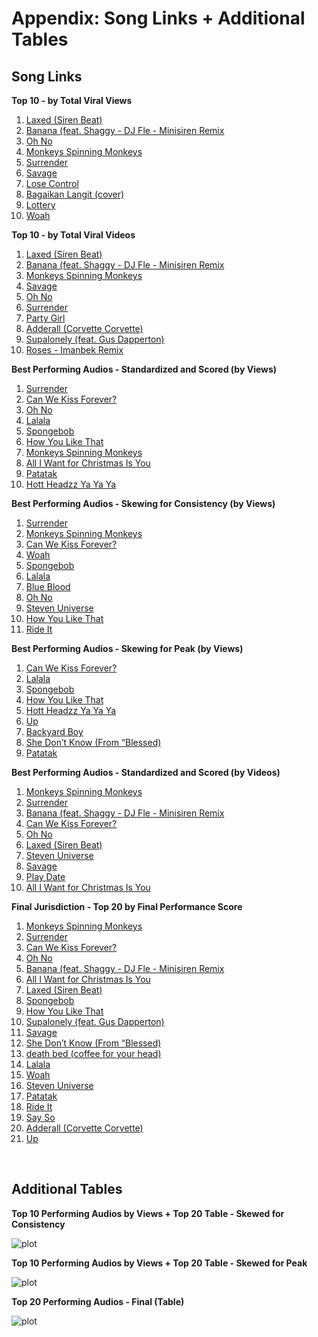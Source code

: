 # **Appendix: Song Links + Additional Tables**

## **Song Links**

**Top 10 - by Total Viral Views**

1. [Laxed (Siren Beat)](https://www.youtube.com/watch?v=E0gFA08-9xM)
2. [Banana (feat. Shaggy - DJ Fle - Minisiren Remix](https://www.youtube.com/watch?v=eEYviw35to0)
3. [Oh No](https://www.youtube.com/watch?v=R75Xcfqy-2I)
4. [Monkeys Spinning Monkeys](https://www.youtube.com/watch?v=NPdgPZ0u3zQ)
5. [Surrender](https://www.youtube.com/watch?v=caoP4dj2oro)
6. [Savage](https://www.youtube.com/watch?v=eJEKHdvntPI)
7. [Lose Control](https://www.youtube.com/watch?v=-3P2USPFDcE)
8. [Bagaikan Langit (cover)](https://www.youtube.com/watch?v=JdOv2Qle4fM)
9. [Lottery](https://www.youtube.com/watch?v=mn4xwao3G5k)
10. [Woah](https://www.youtube.com/watch?v=afRki2_aNKg)

**Top 10 - by Total Viral Videos**

1. [Laxed (Siren Beat)](https://www.youtube.com/watch?v=E0gFA08-9xM)
2. [Banana (feat. Shaggy - DJ Fle - Minisiren Remix](https://www.youtube.com/watch?v=eEYviw35to0)
3. [Monkeys Spinning Monkeys](https://www.youtube.com/watch?v=NPdgPZ0u3zQ)
4. [Savage](https://www.youtube.com/watch?v=eJEKHdvntPI)
5. [Oh No](https://www.youtube.com/watch?v=R75Xcfqy-2I)
6. [Surrender](https://www.youtube.com/watch?v=caoP4dj2oro)
7. [Party Girl](https://www.youtube.com/watch?v=0liraNXoK4U)
8. [Adderall (Corvette Corvette)](https://www.youtube.com/watch?v=D5FdrOx2aZk)
9. [Supalonely (feat. Gus Dapperton)](https://www.youtube.com/watch?v=Rb6Scz-5YOs)
10. [Roses - Imanbek Remix](https://www.youtube.com/watch?v=2zToEPpFEN8)

**Best Performing Audios - Standardized and Scored (by Views)**

1. [Surrender](https://www.youtube.com/watch?v=caoP4dj2oro)
2. [Can We Kiss Forever?](https://www.youtube.com/watch?v=DKbfBSrjVHA)
3. [Oh No](https://www.youtube.com/watch?v=R75Xcfqy-2I)
4. [Lalala](https://www.youtube.com/watch?v=FZZogxdiJMA)
5. [Spongebob](https://www.youtube.com/watch?v=4qXVIbs4CR0)
6. [How You Like That](https://www.youtube.com/watch?v=aHnHwrJjR3U)
7. [Monkeys Spinning Monkeys](https://www.youtube.com/watch?v=NPdgPZ0u3zQ)
8. [All I Want for Christmas Is You](https://www.youtube.com/watch?v=RmUWWVZw28E)
9. [Patatak](https://www.youtube.com/watch?v=EPrIMUo68g4)
10. [Hott Headzz Ya Ya Ya](https://www.tiktok.com/music/Hott-Headzz-Ya-Ya-Ya-6833427876558293766?lang=en)	

**Best Performing Audios - Skewing for Consistency (by Views)**

1. [Surrender](https://www.youtube.com/watch?v=caoP4dj2oro)
2. [Monkeys Spinning Monkeys](https://www.youtube.com/watch?v=NPdgPZ0u3zQ)
3. [Can We Kiss Forever?](https://www.youtube.com/watch?v=DKbfBSrjVHA)
4. [Woah](https://www.youtube.com/watch?v=afRki2_aNKg)
5. [Spongebob](https://www.youtube.com/watch?v=4qXVIbs4CR0)
6. [Lalala](https://www.youtube.com/watch?v=FZZogxdiJMA)
7. [Blue Blood](https://www.youtube.com/watch?v=FZZogxdiJMA)
8. [Oh No](https://www.youtube.com/watch?v=R75Xcfqy-2I)
9. [Steven Universe](https://www.youtube.com/watch?v=7_RVoLCx7MU)
10. [How You Like That](https://www.youtube.com/watch?v=aHnHwrJjR3U)
11. [Ride It](https://www.youtube.com/watch?v=LoSm6VkplJc)

**Best Performing Audios - Skewing for Peak (by Views)**

1. [Can We Kiss Forever?](https://www.youtube.com/watch?v=DKbfBSrjVHA)
2. [Lalala](https://www.youtube.com/watch?v=FZZogxdiJMA)
3. [Spongebob](https://www.youtube.com/watch?v=4qXVIbs4CR0)
4. [How You Like That](https://www.youtube.com/watch?v=aHnHwrJjR3U)
5. [Hott Headzz Ya Ya Ya](https://www.tiktok.com/music/Hott-Headzz-Ya-Ya-Ya-6833427876558293766?lang=en)
6. [Up](https://www.youtube.com/watch?v=N2LPTvuIQ5U)
7. [Backyard Boy](https://www.youtube.com/watch?v=Mbj26vHDMII)
8. [She Don’t Know (From “Blessed)](https://www.youtube.com/watch?v=sBVkouvxu4k)
11. [Patatak](https://www.youtube.com/watch?v=EPrIMUo68g4)

**Best Performing Audios - Standardized and Scored (by Videos)**

1. [Monkeys Spinning Monkeys](https://www.youtube.com/watch?v=NPdgPZ0u3zQ)
2. [Surrender](https://www.youtube.com/watch?v=caoP4dj2oro)
3. [Banana (feat. Shaggy - DJ Fle - Minisiren Remix](https://www.youtube.com/watch?v=eEYviw35to0)
4. [Can We Kiss Forever?](https://www.youtube.com/watch?v=DKbfBSrjVHA)
5. [Oh No](https://www.youtube.com/watch?v=R75Xcfqy-2I)
6. [Laxed (Siren Beat)](https://www.youtube.com/watch?v=E0gFA08-9xM)
7. [Steven Universe](https://www.youtube.com/watch?v=7_RVoLCx7MU)
8. [Savage](https://www.youtube.com/watch?v=eJEKHdvntPI)
9. [Play Date](https://www.youtube.com/watch?v=rODr5Zfj8RA)
10. [All I Want for Christmas Is You](https://www.youtube.com/watch?v=RmUWWVZw28E)

**Final Jurisdiction - Top 20 by Final Performance Score**

1. [Monkeys Spinning Monkeys](https://www.youtube.com/watch?v=NPdgPZ0u3zQ)
2. [Surrender](https://www.youtube.com/watch?v=caoP4dj2oro)
3. [Can We Kiss Forever?](https://www.youtube.com/watch?v=DKbfBSrjVHA)
4. [Oh No](https://www.youtube.com/watch?v=R75Xcfqy-2I)
5. [Banana (feat. Shaggy - DJ Fle - Minisiren Remix](https://www.youtube.com/watch?v=eEYviw35to0)
6. [All I Want for Christmas Is You](https://www.youtube.com/watch?v=RmUWWVZw28E)
7. [Laxed (Siren Beat)](https://www.youtube.com/watch?v=E0gFA08-9xM)
8. [Spongebob](https://www.youtube.com/watch?v=4qXVIbs4CR0)
9. [How You Like That](https://www.youtube.com/watch?v=aHnHwrJjR3U)
10. [Supalonely (feat. Gus Dapperton)](https://www.youtube.com/watch?v=Rb6Scz-5YOs)
11. [Savage](https://www.youtube.com/watch?v=eJEKHdvntPI)
12. [She Don’t Know (From “Blessed)](https://www.youtube.com/watch?v=sBVkouvxu4k)
13. [death bed (coffee for your head)](https://www.youtube.com/watch?v=jJPMnTXl63E)
14. [Lalala](https://www.youtube.com/watch?v=FZZogxdiJMA)
15. [Woah](https://www.youtube.com/watch?v=afRki2_aNKg)
16. [Steven Universe](https://www.youtube.com/watch?v=7_RVoLCx7MU)
17. [Patatak](https://www.youtube.com/watch?v=EPrIMUo68g4)
18. [Ride It](https://www.youtube.com/watch?v=LoSm6VkplJc)
19. [Say So](https://www.youtube.com/watch?v=uAYG46w1SCA)
20. [Adderall (Corvette Corvette)](https://www.youtube.com/watch?v=D5FdrOx2aZk)
21. [Up](https://www.youtube.com/watch?v=N2LPTvuIQ5U)

&nbsp;
## **Additional Tables**

**Top 10 Performing Audios by Views + Top 20 Table - Skewed for Consistency**

![plot](https://github.com/paradime-io/social-media-data-modeling-challenge/blob/jayeson-gao/screenshots/best_performing_consistency_top20.png?raw=true)

**Top 10 Performing Audios by Views + Top 20 Table - Skewed for Peak**

![plot](https://github.com/paradime-io/social-media-data-modeling-challenge/blob/jayeson-gao/screenshots/best_performing_peak_top20.png?raw=true)

**Top 20 Performing Audios - Final (Table)**

![plot](https://github.com/paradime-io/social-media-data-modeling-challenge/blob/jayeson-gao/screenshots/top_20_final_performance_rankings_table.png?raw=true)